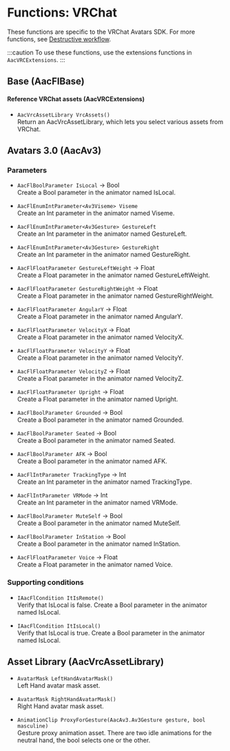 ﻿---
sidebar_position: 5
---

# Functions: VRChat

These functions are specific to the VRChat Avatars SDK. For more functions, see [Destructive workflow](./functions-vrchat-destructive).

:::caution
To use these functions, use the extensions functions in `AacVRCExtensions`.
:::

## Base (AacFlBase)

#### Reference VRChat assets (AacVRCExtensions)

- `AacVrcAssetLibrary VrcAssets()` <br/>
  Return an AacVrcAssetLibrary, which lets you select various assets from VRChat.

## Avatars 3.0 (AacAv3)

### Parameters

- `AacFlBoolParameter IsLocal` -> Bool <br/>
  Create a Bool parameter in the animator named IsLocal.

- `AacFlEnumIntParameter<Av3Viseme> Viseme` <br/>
  Create an Int parameter in the animator named Viseme.

- `AacFlEnumIntParameter<Av3Gesture> GestureLeft` <br/>
  Create an Int parameter in the animator named GestureLeft.

- `AacFlEnumIntParameter<Av3Gesture> GestureRight` <br/>
  Create an Int parameter in the animator named GestureRight.

- `AacFlFloatParameter GestureLeftWeight` -> Float <br/>
  Create a Float parameter in the animator named GestureLeftWeight.

- `AacFlFloatParameter GestureRightWeight` -> Float <br/>
  Create a Float parameter in the animator named GestureRightWeight.

- `AacFlFloatParameter AngularY` -> Float <br/>
  Create a Float parameter in the animator named AngularY.

- `AacFlFloatParameter VelocityX` -> Float <br/>
  Create a Float parameter in the animator named VelocityX.

- `AacFlFloatParameter VelocityY` -> Float <br/>
  Create a Float parameter in the animator named VelocityY.

- `AacFlFloatParameter VelocityZ` -> Float <br/>
  Create a Float parameter in the animator named VelocityZ.

- `AacFlFloatParameter Upright` -> Float <br/>
  Create a Float parameter in the animator named Upright.

- `AacFlBoolParameter Grounded` -> Bool <br/>
  Create a Bool parameter in the animator named Grounded.

- `AacFlBoolParameter Seated` -> Bool <br/>
  Create a Bool parameter in the animator named Seated.

- `AacFlBoolParameter AFK` -> Bool <br/>
  Create a Bool parameter in the animator named AFK.

- `AacFlIntParameter TrackingType` -> Int <br/>
  Create an Int parameter in the animator named TrackingType.

- `AacFlIntParameter VRMode` -> Int <br/>
  Create an Int parameter in the animator named VRMode.

- `AacFlBoolParameter MuteSelf` -> Bool <br/>
  Create a Bool parameter in the animator named MuteSelf.

- `AacFlBoolParameter InStation` -> Bool <br/>
  Create a Bool parameter in the animator named InStation.

- `AacFlFloatParameter Voice` -> Float <br/>
  Create a Float parameter in the animator named Voice.


### Supporting conditions

- `IAacFlCondition ItIsRemote()` <br/>
  Verify that IsLocal is false. Create a Bool parameter in the animator named IsLocal.

- `IAacFlCondition ItIsLocal()` <br/>
  Verify that IsLocal is true. Create a Bool parameter in the animator named IsLocal.


## Asset Library (AacVrcAssetLibrary)

- `AvatarMask LeftHandAvatarMask()` <br/>
  Left Hand avatar mask asset.

- `AvatarMask RightHandAvatarMask()` <br/>
  Right Hand avatar mask asset.

- `AnimationClip ProxyForGesture(AacAv3.Av3Gesture gesture, bool masculine)` <br/>
  Gesture proxy animation asset. There are two idle animations for the neutral hand, the bool selects one or the other.